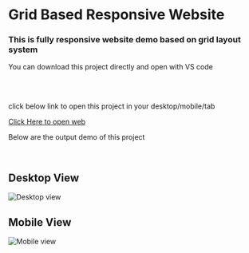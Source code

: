 <h1>Grid Based Responsive Website</h1>
<h3>This is fully responsive website demo based on grid layout system</h3>
<p>You can download this project directly and open with VS code</p>
<br>
<br>
<p> click below link to open this project in your desktop/mobile/tab </p>
<a href="https://prathameshvattamwar.github.io/gridweb">Click Here to open web</a>
<br>
<p>Below are the output demo of this project</p>

<br>
<h2>Desktop View</h2>
<img src="https://i.imgur.com/MvSUYOa.png" alt="Desktop view"/>

<h2>Mobile View</h2>
<img src="https://i.imgur.com/Dwll8k4.png" alt="Mobile view"/>
